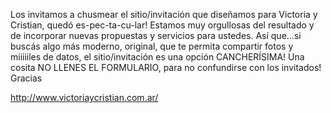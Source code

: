 Los invitamos a chusmear el sitio/invitación que diseñamos para Victoria y Cristian, quedó es-pec-ta-cu-lar!
Estamos muy orgullosas del resultado y de incorporar nuevas propuestas y servicios para ustedes.
Así que...si buscás algo más moderno, original, que te permita compartir fotos y miiiiiles de datos, el sitio/invitación es una opción CANCHERÍSIMA!
Una cosita NO LLENES EL FORMULARIO, para no confundirse con los invitados! Gracias

http://www.victoriaycristian.com.ar/